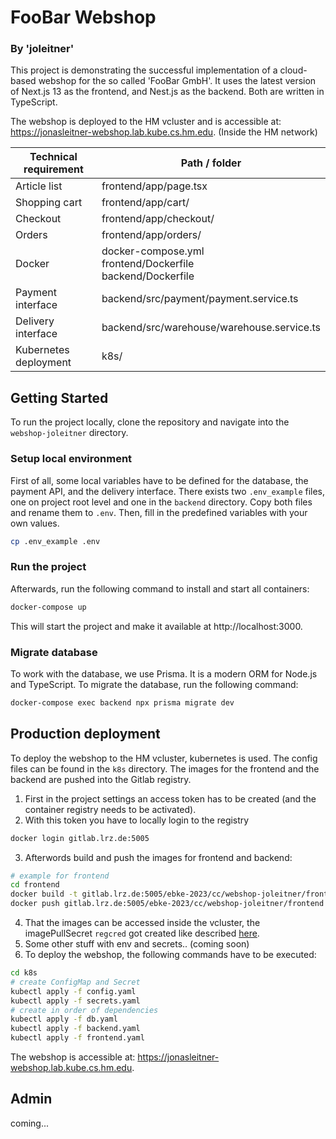 # FooBar Webshop

### By 'joleitner'

This project is demonstrating the successful implementation of a cloud-based webshop for the so called 'FooBar GmbH'.
It uses the latest version of Next.js 13 as the frontend, and Nest.js as the backend. Both are written in TypeScript.

The webshop is deployed to the HM vcluster and is accessible at: https://jonasleitner-webshop.lab.kube.cs.hm.edu. (Inside the HM network)

| **Technical requirement** | **Path / folder**                                                 |
| ------------------------- | ----------------------------------------------------------------- |
| Article list              | frontend/app/page.tsx                                             |
| Shopping cart             | frontend/app/cart/                                                |
| Checkout                  | frontend/app/checkout/                                            |
| Orders                    | frontend/app/orders/                                              |
| Docker                    | docker-compose.yml <br>frontend/Dockerfile <br>backend/Dockerfile |
| Payment interface         | backend/src/payment/payment.service.ts                            |
| Delivery interface        | backend/src/warehouse/warehouse.service.ts                        |
| Kubernetes deployment     | k8s/                                                              |

## Getting Started

To run the project locally, clone the repository and navigate into the `webshop-joleitner` directory.

### Setup local environment

First of all, some local variables have to be defined for the database, the payment API, and the delivery interface.
There exists two `.env_example` files, one on project root level and one in the `backend` directory.
Copy both files and rename them to `.env`. Then, fill in the predefined variables with your own values.

```bash
cp .env_example .env
```

### Run the project

Afterwards, run the following command to install and start all containers:

```bash
docker-compose up
```

This will start the project and make it available at http://localhost:3000.

### Migrate database

To work with the database, we use Prisma. It is a modern ORM for Node.js and TypeScript.
To migrate the database, run the following command:

```bash
docker-compose exec backend npx prisma migrate dev
```

## Production deployment

To deploy the webshop to the HM vcluster, kubernetes is used. The config files can be found in the `k8s` directory.
The images for the frontend and the backend are pushed into the Gitlab registry.

1. First in the project settings an access token has to be created (and the container registry needs to be activated).
2. With this token you have to locally login to the registry

```bash
docker login gitlab.lrz.de:5005
```

3. Afterwords build and push the images for frontend and backend:

```bash
# example for frontend
cd frontend
docker build -t gitlab.lrz.de:5005/ebke-2023/cc/webshop-joleitner/frontend .
docker push gitlab.lrz.de:5005/ebke-2023/cc/webshop-joleitner/frontend
```

4. That the images can be accessed inside the vcluster, the imagePullSecret `regcred` got created like described [here](https://kubernetes.io/docs/tasks/configure-pod-container/pull-image-private-registry/).
5. Some other stuff with env and secrets.. (coming soon)
6. To deploy the webshop, the following commands have to be executed:

```bash
cd k8s
# create ConfigMap and Secret
kubectl apply -f config.yaml
kubectl apply -f secrets.yaml
# create in order of dependencies
kubectl apply -f db.yaml
kubectl apply -f backend.yaml
kubectl apply -f frontend.yaml
```

The webshop is accessible at: https://jonasleitner-webshop.lab.kube.cs.hm.edu.

## Admin

coming...
